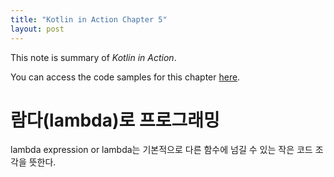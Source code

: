 ```yaml
---
title: "Kotlin in Action Chapter 5"
layout: post
---
```


This note is summary of _Kotlin in Action_.

You can access the code samples for this chapter [here](https://github.com/Kotlin/kotlin-in-action/tree/master/src/ch05).

# 람다(lambda)로 프로그래밍

lambda expression or lambda는 기본적으로 다른 함수에 넘길 수 있는 작은 코드 조각을 뜻한다.  

